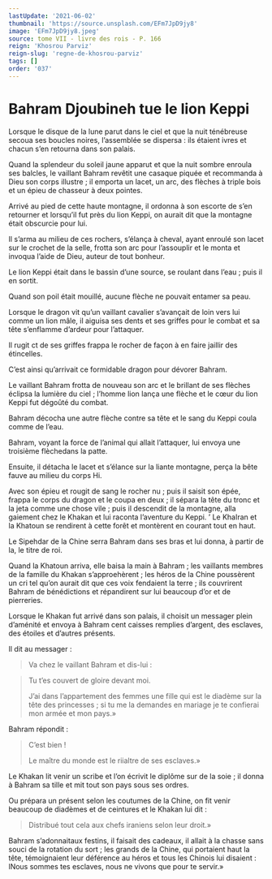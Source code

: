 ```yaml
---
lastUpdate: '2021-06-02'
thumbnail: 'https://source.unsplash.com/EFm7JpD9jy8'
image: 'EFm7JpD9jy8.jpeg'
source: tome VII - livre des rois - P. 166
reign: 'Khosrou Parviz'
reign-slug: 'regne-de-khosrou-parviz'
tags: []
order: '037'
---
```


# Bahram Djoubineh tue le lion Keppi

Lorsque le disque de la lune parut dans le ciel et que la nuit ténébreuse secoua ses boucles noires, l’assemblée se dispersa : ils étaient ivres et chacun s’en retourna dans son palais.

Quand la splendeur du soleil jaune apparut et que la nuit sombre enroula ses balcles, le vaillant Bahram revêtit une casaque piquée et recommanda à Dieu son corps illustre ; il emporta un lacet, un arc, des flèches à triple bois et un épieu de chasseur à deux pointes.

Arrivé au pied de cette haute montagne, il ordonna à son escorte de s’en retourner et lorsqu’il fut près du lion Keppi, on aurait dit que la montagne était obscurcie pour lui.

Il s’arma au milieu de ces rochers, s’élança à cheval, ayant enroulé son lacet sur le crochet de la selle, frotta son arc pour l’assouplir et le monta et invoqua l’aide de Dieu, auteur de tout bonheur.

Le lion Keppi était dans le bassin d’une source, se roulant dans l’eau ; puis il en sortit.

Quand son poil était mouillé, aucune flèche ne pouvait entamer sa peau.

Lorsque le dragon vit qu’un vaillant cavalier s’avançait de loin vers lui comme un lion mâle, il aiguisa ses dents et ses griffes pour le combat et sa tête s’enflamme d’ardeur pour l’attaquer.

Il rugit ct de ses griffes frappa le rocher de façon à en faire jaillir des étincelles.

C’est ainsi qu’arrivait ce formidable dragon pour dévorer Bahram.

Le vaillant Bahram frotta de nouveau son arc et le brillant de ses flèches éclipsa la lumière du ciel ; l’homme lion lança une flèche et le cœur du lion Keppi fut dégoûté du combat.

Bahram décocha une autre flèche contre sa tête et le sang du Keppi coula comme de l’eau.

Bahram, voyant la force de l’animal qui allait l’attaquer, lui envoya une troisième flèchedans la patte.

Ensuite, il détacha le lacet et s’élance sur la liante montagne, perça la bête fauve au milieu du corps Hi.

Avec son épieu et rougit de sang le rocher nu ; puis il saisit son épée, frappa le corps du dragon et le coupa en deux ; il sépara la tête du tronc et la jeta comme une chose vile ; puis il descendit de la montagne, alla gaiement chez le Khakan et lui raconta l’aventure du Keppi. ’
Le KhaIran et la Khatoun se rendirent à cette forêt et montèrent en courant tout en haut.

Le Sipehdar de la Chine serra Bahram dans ses bras et lui donna, à partir de la, le titre de roi.

Quand la Khatoun arriva, elle baisa la main à Bahram ; les vaillants membres de la famille du Khakan s’approehèrent ; les héros de la Chine poussèrent un cri tel qu’on aurait dit que ces voix fendaient la terre ; ils couvrirent Bahram de bénédictions et répandirent sur lui beaucoup d’or et de pierreries.

Lorsque le Khakan fut arrivé dans son palais, il choisit un messager plein d’aménité et envoya à Bahram cent caisses remplies d’argent, des esclaves, des étoiles et d’autres présents.

Il dit au messager :

> Va chez le vaillant Bahram et dis-lui :

> Tu t’es couvert de gloire devant moi.
>
> J’ai dans l’appartement des femmes une fille qui est le diadème sur la tête des princesses ; si tu me la demandes en mariage je te confierai mon armée et mon pays.»

Bahram répondit :

> C’est bien !
>
> Le maître du monde est le riialtre de ses esclaves.»

Le Khakan lit venir un scribe et l’on écrivit le diplôme sur de la soie ; il donna à Bahram sa tille et mit tout son pays sous ses ordres.

Ou prépara un présent selon les coutumes de la Chine, on fit venir beaucoup de diadèmes et de ceintures et le Khakan lui dit :

> Distribué tout cela aux chefs iraniens selon leur droit.»

Bahram s’adonnaitaux festins, il faisait des cadeaux, il allait à la chasse sans souci de la rotation du sort ; les grands de la Chine, qui portaient haut la tête, témoignaient leur déférence au héros et tous les Chinois lui disaient : lNous sommes tes esclaves, nous ne vivons que pour te servir.»

